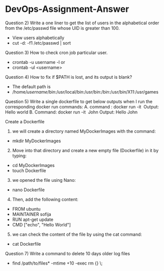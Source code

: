 # DevOps-Assignment-Answer
 
Question 2) Write a one liner to get the list of users in the alphabetical order from the /etc/passwd file whose UID is greater than 100.
  * View users alphabetically
  * cut -d: -f1  /etc/passwd | sort
                
Question 3) How to check cron job particular user.
  * crontab -u username -l
        or
  * crontab -ul <username<username>>

Question 4) How to fix  if $PATH is lost, and its output is blank?

  * The default path is
  * /home/_username_/bin:/usr/local/bin:/usr/bin:/bin:/usr/bin/X11:/usr/games 

Question 5) Write a single  dockerfile to get below outputs when I run the corresponding docker run commands:
  A. command : docker run -it <image>
      Output: Hello world
  B. Command: docker run -it <image> John
     Output: Hello John
     
  Create a Dockerfile
  1. we will create a directory named MyDockerImages with the command:
  * mkdir MyDockerImages
  2. Move into that directory and create a new empty file (Dockerfile) in it by typing:
  * cd MyDockerImages
  * touch Dockerfile
  3. we opened the file using Nano:
  * nano Dockerfile
  4. Then, add the following content:
  * FROM ubuntu
  *  MAINTAINER sofija
  * RUN apt-get update
  * CMD ["echo", "Hello World"]
  5. we can check the content of the file by using the cat command:
  * cat Dockerfile
  
Question 7) Write a command to delete 10 days older log files
 * find /path/to/files* -mtime +10 -exec rm {} \\;
